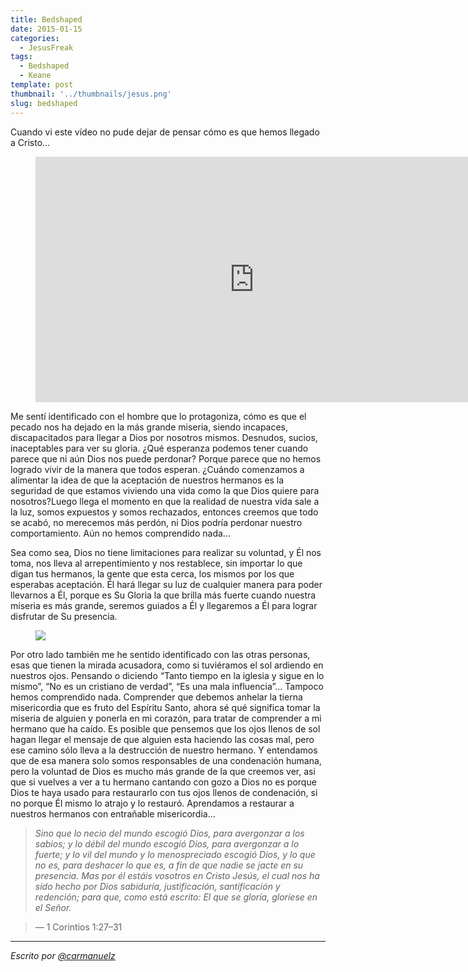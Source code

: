 ```yaml
---
title: Bedshaped
date: 2015-01-15
categories:
  - JesusFreak
tags:
  - Bedshaped
  - Keane
template: post
thumbnail: '../thumbnails/jesus.png'
slug: bedshaped
---
```


Cuando vi este vídeo no pude dejar de pensar cómo es que hemos llegado a Cristo...

<figure><iframe src="https://www.youtube.com/embed/JugGmkvhsKQ?feature=oembed" width="700" height="393" frameborder="0" scrolling="no"></iframe></figure>

Me sentí identificado con el hombre que lo protagoniza, cómo es que el pecado nos ha dejado en la más grande miseria, siendo incapaces, discapacitados para llegar a Dios por nosotros mismos. Desnudos, sucios, inaceptables para ver su gloria. ¿Qué esperanza podemos tener cuando parece que ni aún Dios nos puede perdonar? Porque parece que no hemos logrado vivir de la manera que todos esperan. ¿Cuándo comenzamos a alimentar la idea de que la aceptación de nuestros hermanos es la seguridad de que estamos viviendo una vida como la que Dios quiere para nosotros?Luego llega el momento en que la realidad de nuestra vida sale a la luz, somos expuestos y somos rechazados, entonces creemos que todo se acabó, no merecemos más perdón, ni Dios podría perdonar nuestro comportamiento. Aún no hemos comprendido nada...

Sea como sea, Dios no tiene limitaciones para realizar su voluntad, y Él nos toma, nos lleva al arrepentimiento y nos restablece, sin importar lo que digan tus hermanos, la gente que esta cerca, los mismos por los que esperabas aceptación. Él hará llegar su luz de cualquier manera para poder llevarnos a Él, porque es Su Gloria la que brilla más fuerte cuando nuestra miseria es más grande, seremos guiados a Él y llegaremos a Él para lograr disfrutar de Su presencia.

<figure>

![](https://cdn-images-1.medium.com/max/800/0*aAmRiQkRo5_WXTwO.jpg)

</figure>

Por otro lado también me he sentido identificado con las otras personas, esas que tienen la mirada acusadora, como si tuviéramos el sol ardiendo en nuestros ojos. Pensando o diciendo “Tanto tiempo en la iglesia y sigue en lo mismo”, “No es un cristiano de verdad”, “Es una mala influencia”… Tampoco hemos comprendido nada. Comprender que debemos anhelar la tierna misericordia que es fruto del Espíritu Santo, ahora sé qué significa tomar la miseria de alguien y ponerla en mi corazón, para tratar de comprender a mi hermano que ha caído. Es posible que pensemos que los ojos llenos de sol hagan llegar el mensaje de que alguien esta haciendo las cosas mal, pero ese camino sólo lleva a la destrucción de nuestro hermano. Y entendamos que de esa manera solo somos responsables de una condenación humana, pero la voluntad de Dios es mucho más grande de la que creemos ver, asi que si vuelves a ver a tu hermano cantando con gozo a Dios no es porque Dios te haya usado para restaurarlo con tus ojos llenos de condenación, si no porque Él mismo lo atrajo y lo restauró. Aprendamos a restaurar a nuestros hermanos con entrañable misericordia…

> _Sino que lo necio del mundo escogió Dios, para avergonzar a los sabios; y lo débil del mundo escogió Dios, para avergonzar a lo fuerte; y lo vil del mundo y lo menospreciado escogió Dios, y lo que no es, para deshacer lo que es, a fin de que nadie se jacte en su presencia. Mas por él estáis vosotros en Cristo Jesús, el cual nos ha sido hecho por Dios sabiduría, justificación, santificación y redención; para que, como está escrito: El que se gloría, gloríese en el Señor._

> — 1 Corintios 1:27–31

---

</div>

_Escrito por_ [_@carmanuelz_](https://twiter.com/carmanuelz)
